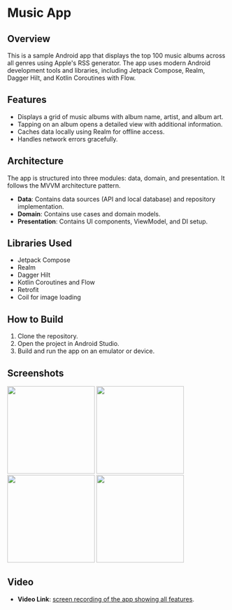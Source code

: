 # Music App

## Overview
This is a sample Android app that displays the top 100 music albums across all genres using Apple's RSS generator. The app uses modern Android development tools and libraries, including Jetpack Compose, Realm, Dagger Hilt, and Kotlin Coroutines with Flow.

## Features
- Displays a grid of music albums with album name, artist, and album art.
- Tapping on an album opens a detailed view with additional information.
- Caches data locally using Realm for offline access.
- Handles network errors gracefully.

## Architecture
The app is structured into three modules: data, domain, and presentation. It follows the MVVM architecture pattern.

- **Data**: Contains data sources (API and local database) and repository implementation.
- **Domain**: Contains use cases and domain models.
- **Presentation**: Contains UI components, ViewModel, and DI setup.

## Libraries Used
- Jetpack Compose
- Realm
- Dagger Hilt
- Kotlin Coroutines and Flow
- Retrofit
- Coil for image loading

## How to Build
1. Clone the repository.
2. Open the project in Android Studio.
3. Build and run the app on an emulator or device.

## Screenshots
<img src="https://github.com/user-attachments/assets/18fc6caa-c7d9-4ea1-9d58-4e514de046d5" width= "200">
<img src="https://github.com/user-attachments/assets/023b25a3-5a6a-496d-a419-43e7b84b7eef" width= "200">
<img src="https://github.com/user-attachments/assets/eaa73a40-ff54-422c-b387-e0dcc2a7c8b5" width= "200">
<img src="https://github.com/user-attachments/assets/26d6b6e0-ec55-4d18-bc2f-0da6429920dc" width= "200">

## Video
- **Video Link**: [screen recording of the app showing all features](https://www.youtube.com/watch?v=cwLQHInxp_E).
